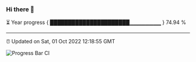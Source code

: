 ### Hi there 👋

⏳ Year progress { ██████████████████████▁▁▁▁▁▁▁▁ } 74.94 %

---

⏰ Updated on Sat, 01 Oct 2022 12:18:55 GMT

![Progress Bar CI](https://github.com/Shyam-Makwana/GitHub-Actions-Demo/workflows/Progress%20Bar%20CI/badge.svg)
